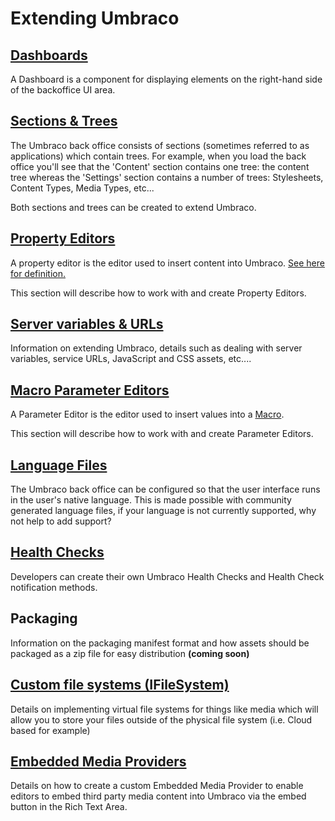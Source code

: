 # Extending Umbraco

## [Dashboards](Dashboards/index.md)

A Dashboard is a component for displaying elements on the right-hand side of the backoffice UI area.

## [Sections & Trees](Section-Trees/index.md)

The Umbraco back office consists of sections (sometimes referred to as applications) which contain trees. For example, when you load the back office you'll see that the 'Content' section contains one tree: the content tree whereas the 'Settings' section contains a number of trees: Stylesheets, Content Types, Media Types, etc...

Both sections and trees can be created to extend Umbraco.

## [Property Editors](Property-Editors/index.md)

A property editor is the editor used to insert content into Umbraco. [See here for definition.](../using-umbraco/backoffice-overview/property-editors/index.md)

This section will describe how to work with and create Property Editors.

## [Server variables & URLs](version7-assets.md)

Information on extending Umbraco, details such as dealing with server variables, service URLs, JavaScript and CSS assets, etc....

## [Macro Parameter Editors](Macro-Parameter-Editors/index.md)

A Parameter Editor is the editor used to insert values into a [Macro](../reference/templating/macros/index.md).

This section will describe how to work with and create Parameter Editors.

## [Language Files](Language-Files/index.md)

The Umbraco back office can be configured so that the user interface runs in the user's native language. This is made possible with community generated language files, if your language is not currently supported, why not help to add support?

## [Health Checks](Healthcheck/index.md)

Developers can create their own Umbraco Health Checks and Health Check notification methods.

## Packaging

Information on the packaging manifest format and how assets should be packaged as a zip file for easy distribution
**(coming soon)**

## [Custom file systems (IFileSystem)](Custom-File-Systems.md)

Details on implementing virtual file systems for things like media which will allow you to store your files outside of the physical file system (i.e. Cloud based for example)

## [Embedded Media Providers](Embedded-Media-Provider.md)

Details on how to create a custom Embedded Media Provider to enable editors to embed third party media content into Umbraco via the embed button in the Rich Text Area.
